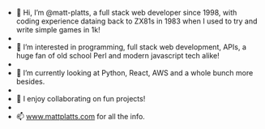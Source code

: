 - 👋 Hi, I’m @matt-platts, a full stack web developer since 1998, with coding experience dataing back to ZX81s in 1983 when I used to try and write simple games in 1k!
- 
- 👀 I’m interested in programming, full stack web development, APIs, a huge fan of old school Perl and modern javascript tech alike!
- 
- 🌱 I’m currently looking at Python, React, AWS and a whole bunch more besides.
- 
- 💞️ I enjoy collaborating on fun projects!
- 
- 📫 www.mattplatts.com for all the info.

<!---
matt-platts/matt-platts is a ✨ special ✨ repository because its `README.md` (this file) appears on your GitHub profile.
You can click the Preview link to take a look at your changes.
--->

